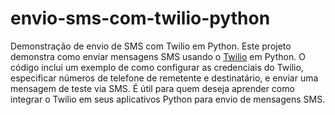 # envio-sms-com-twilio-python
Demonstração de envio de SMS com Twilio em Python.
Este projeto demonstra como enviar mensagens SMS usando o [Twilio](https://pages.twilio.com/twilio-brand-sales-pt-2?utm_source=google&utm_medium=cpc&utm_term=twilio&utm_campaign=G_S_LATAM_Brand_Twilio_Portuguese&cq_plac=&cq_net=g&cq_pos=&cq_med=&cq_plt=gp&gad=1&gclid=CjwKCAjw38SoBhB6EiwA8EQVLtINHMjFlb_dAf6Iw6CvL70jDqqYaMxZadobyBKrxsoJc5f7RKMumRoCbpoQAvD_BwE) em Python. O código inclui um exemplo de como configurar as credenciais do Twilio, especificar números de telefone de remetente e destinatário, e enviar uma mensagem de teste via SMS. É útil para quem deseja aprender como integrar o Twilio em seus aplicativos Python para envio de mensagens SMS.
